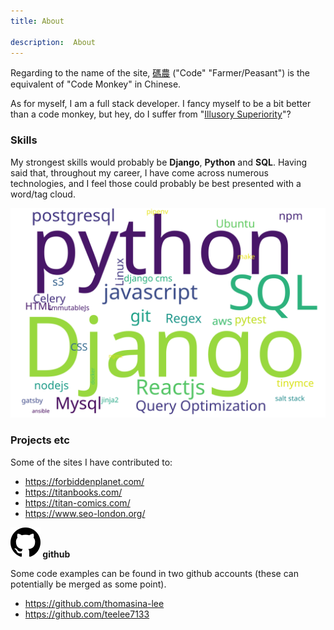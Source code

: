 ```yaml
---
title: About

description:  About
---
```



Regarding to the name of the site, [碼農](https://en.wiktionary.org/wiki/%E7%A2%BC%E8%BE%B2) ("Code" "Farmer/Peasant") is the equivalent of "Code Monkey" in Chinese.

As for myself, I am a full stack developer.  I fancy myself to be a bit better than a code monkey, but hey, do I suffer from "[Illusory Superiority](https://en.wikipedia.org/wiki/Illusory_superiority)"?





### Skills

My strongest skills would probably be __Django__, __Python__ and __SQL__.  Having said that, throughout my career, I have come across numerous technologies, and I feel those could probably be best presented with a word/tag cloud.

![Skills Word Cloud](skills.svg)


### Projects etc


Some of the sites I have contributed to:

* https://forbiddenplanet.com/
* https://titanbooks.com/
* https://titan-comics.com/
* https://www.seo-london.org/


__![github logo](github-logo.svg) github__

Some code examples can be found in two github accounts (these can potentially be merged as some point).

*   https://github.com/thomasina-lee
*   https://github.com/teelee7133
